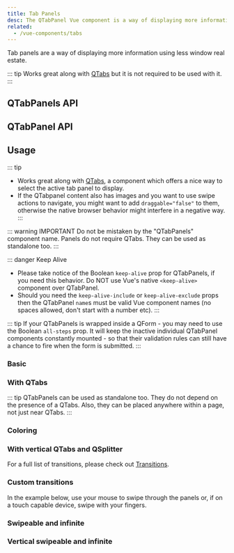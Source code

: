 ```yaml
---
title: Tab Panels
desc: The QTabPanel Vue component is a way of displaying more information using less window real estate.
related:
  - /vue-components/tabs
---
```

Tab panels are a way of displaying more information using less window real estate.

::: tip
Works great along with [QTabs](/vue-components/tabs) but it is not required to be used with it.
:::

## QTabPanels API

<doc-api file="QTabPanels" />

## QTabPanel API

<doc-api file="QTabPanel" />

## Usage

::: tip
* Works great along with [QTabs](/vue-components/tabs), a component which offers a nice way to select the active tab panel to display.
* If the QTabpanel content also has images and you want to use swipe actions to navigate, you might want to add `draggable="false"` to them, otherwise the native browser behavior might interfere in a negative way.
:::

::: warning IMPORTANT
Do not be mistaken by the "QTabPanels" component name. Panels do not require QTabs. They can be used as standalone too.
:::

::: danger Keep Alive
* Please take notice of the Boolean `keep-alive` prop for QTabPanels, if you need this behavior. Do NOT use Vue's native `<keep-alive>` component over QTabPanel.
* Should you need the `keep-alive-include` or `keep-alive-exclude` props then the QTabPanel `name`s must be valid Vue component names (no spaces allowed, don't start with a number etc).
:::

::: tip
If your QTabPanels is wrapped inside a QForm - you may need to use the Boolean `all-steps` prop. It will keep the inactive individual QTabPanel components constantly mounted - so that their validation rules can still have a chance to fire when the form is submitted. 
:::

### Basic

<doc-example title="Basic" file="QTabPanels/Basic" />

### With QTabs

::: tip
QTabPanels can be used as standalone too. They do not depend on the presence of a QTabs. Also, they can be placed anywhere within a page, not just near QTabs.
:::

<doc-example title="With QTabs" file="QTabPanels/WithQTabs" />

<doc-example title="A more complex example" file="QTabPanels/WithNestedQTabs" />

### Coloring

<doc-example title="Coloring" file="QTabPanels/Coloring" />

### With vertical QTabs and QSplitter

<doc-example title="With vertical QTabs and QSplitter" file="QTabs/Vertical" />

For a full list of transitions, please check out [Transitions](/options/transitions).

### Custom transitions

<doc-example title="Custom transition examples" file="QTabPanels/Transition" />

In the example below, use your mouse to swipe through the panels or, if on a touch capable device, swipe with your fingers.

### Swipeable and infinite

<doc-example title="Swipeable and infinite" file="QTabPanels/Swipeable" />

### Vertical swipeable and infinite <q-badge align="top" color="brand-primary" label="v1.9+" />

<doc-example title="Vertical swipeable and infinite" file="QTabPanels/VerticalSwipeable" />
